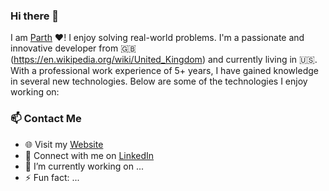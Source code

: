 ### Hi there 👋

<!--
**ppat94/ppat94** is a ✨ _special_ ✨ repository because its `README.md` (this file) appears on your GitHub profile.
-->

I am [Parth](http://www.parthpatel.co.uk) :heart:! I enjoy solving real-world problems. I'm a passionate and innovative developer from :uk: (https://en.wikipedia.org/wiki/United_Kingdom) and currently living in :us:. With a professional work experience of 5+ years, I have gained knowledge in several new technologies. Below are some of the technologies I enjoy working on:


### 📫 Contact Me

- 🌐 Visit my [Website](http://www.parthpatel.co.uk)
- 🔗 Connect with me on [LinkedIn](https://www.linkedin.com/in/parthpatel1994)
- 🔭 I’m currently working on ...
- ⚡ Fun fact: ...
